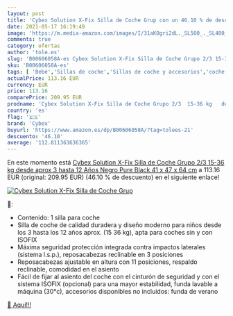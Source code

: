 ```yaml
---
layout: post
title: 'Cybex Solution X-Fix Silla de Coche Grup con un 46.10 % de descuento'
date: 2021-05-17 16:19:49
image: 'https://m.media-amazon.com/images/I/31aKOgri2dL._SL500_._SL400_.jpg'
comments: true
category: ofertas
author: 'tole.es'
slug: 'B00606058A-es Cybex Solution X-Fix Silla de Coche Grupo 2/3 15-36 kg...'
sku: 'B00606058A-es'
tags: [ 'Bebé','Sillas de coche','Sillas de coche y accesorios','coche','cybex','de','silla', ]
actualPrice: 113.16 EUR
currency: EUR
price: 113.16
comparePrice: 209.95 EUR
prodname: 'Cybex Solution X-Fix Silla de Coche Grupo 2/3  15-36 kg   desde aprox 3 hasta 12 Años  Negro  Pure Black   41 x 47 x 64 cm'
country: 'es'
flag: '🇪🇸'
brand: 'Cybex'
buyurl: 'https://www.amazon.es/dp/B00606058A/?tag=tolees-21'
descuento: '46.10'
average: '112.811363636365'
---
```


En este momento está [Cybex Solution X-Fix Silla de Coche Grupo 2/3  15-36 kg   desde aprox 3 hasta 12 Años  Negro  Pure Black   41 x 47 x 64 cm](https://www.amazon.es/dp/B00606058A/?tag=tolees-21) a 113.16 EUR (original: 209.95 EUR) (46.10 %  de descuento) en el siguiente enlace!

[![Cybex Solution X-Fix Silla de Coche Grup](https://m.media-amazon.com/images/I/31aKOgri2dL._SL500_._SL400_.jpg)](https://www.amazon.es/dp/B00606058A/?tag=tolees-21)

🔎:

- Contenido: 1 silla para coche
- Silla de coche de calidad duradera y diseño moderno para niños desde los 3 hasta los 12 años aprox. (15 36 kg), apta para coches sin y con ISOFIX
- Máxima seguridad protección integrada contra impactos laterales (sistema l.s.p.), reposacabezas reclinable en 3 posiciones
- Reposacabezas ajustable en altura con 11 posiciones, respaldo reclinable, comodidad en el asiento
- Fácil de fijar al asiento del coche con el cinturón de seguridad y con el sistema ISOFIX (opcional) para una mayor estabilidad, funda lavable a máquina (30°c), accesorios disponibles no incluidos: funda de verano

[🛒 Aquí!!!](https://www.amazon.es/dp/B00606058A/?tag=tolees-21)
